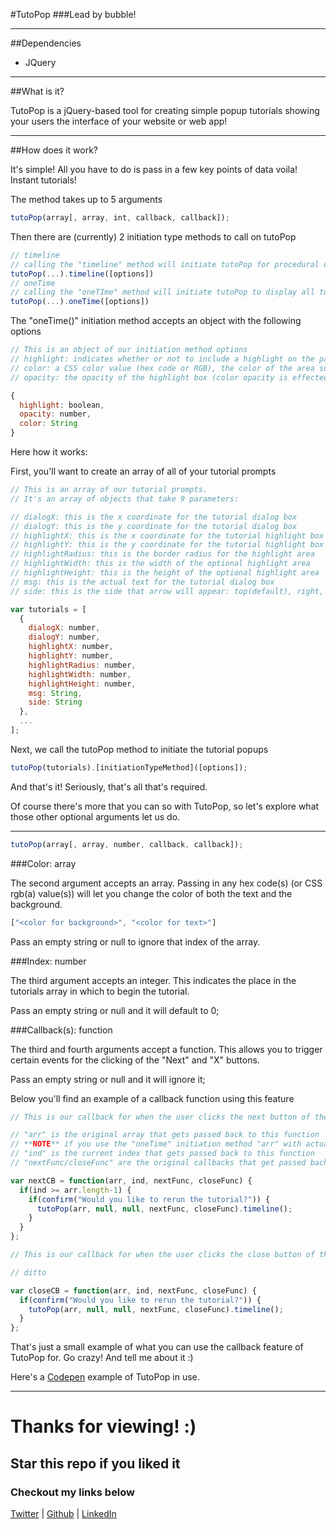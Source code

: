 #TutoPop
###Lead by bubble!

___

##Dependencies
* JQuery

___

##What is it?

TutoPop is a jQuery-based tool for creating simple popup tutorials showing your users the interface of your website or web app!

___

##How does it work?

It's simple! All you have to do is pass in a few key points of data voila! Instant tutorials!

The method takes up to 5 arguments

``` js
tutoPop(array[, array, int, callback, callback]);
```

Then there are (currently) 2 initiation type methods to call on tutoPop

``` js
// timeline 
// calling the "timeline" method will initiate tutoPop for procedural operations
tutoPop(...).timeline([options])
// oneTime
// calling the "oneTIme" method will initiate tutoPop to display all tutorial popups at once.
tutoPop(...).oneTime([options])
```

The "oneTime()" initiation method accepts an object with the following options
``` js
// This is an object of our initiation method options
// highlight: indicates whether or not to include a highlight on the page
// color: a CSS color value (hex code or RGB), the color of the area surrounding the highlighted area
// opacity: the opacity of the highlight box (color opacity is effected)

{
  highlight: boolean,
  opacity: number,
  color: String
}
```

Here how it works:

First, you'll want to create an array of all of your tutorial prompts

``` js
// This is an array of our tutorial prompts.
// It's an array of objects that take 9 parameters:

// dialogX: this is the x coordinate for the tutorial dialog box
// dialogY: this is the y coordinate for the tutorial dialog box
// highlightX: this is the x coordinate for the tutorial highlight box
// highlightY: this is the y coordinate for the tutorial highlight box
// highlightRadius: this is the border radius for the highlight area
// highlightWidth: this is the width of the optional highlight area
// highlightHeight: this is the height of the optional highlight area
// msg: this is the actual text for the tutorial dialog box
// side: this is the side that arrow will appear: top(default), right, bottom, left

var tutorials = [
  {
    dialogX: number,
    dialogY: number,
    highlightX: number,
    highlightY: number,
    highlightRadius: number,
    highlightWidth: number,
    highlightHeight: number,
    msg: String,
    side: String
  },
  ...
];
```

Next, we call the tutoPop method to initiate the tutorial popups

``` js
tutoPop(tutorials).[initiationTypeMethod]([options]);
```

And that's it! Seriously, that's all that's required.

Of course there's more that you can so with TutoPop, so let's explore what those other optional arguments let us do.

___


``` js
tutoPop(array[, array, number, callback, callback]);
```

###Color: array

The second argument accepts an array. Passing in any hex code(s) (or CSS rgb(a) value(s)) will let you change the color of both the text and the background.

``` js
["<color for background>", "<color for text>"]
```
Pass an empty string or null to ignore that index of the array.

###Index: number

The third argument accepts an integer. This indicates the place in the tutorials array in which to begin the tutorial.

Pass an empty string or null and it will default to 0;

###Callback(s): function

The third and fourth arguments accept a function. This allows you to trigger certain events for the clicking of the "Next" and "X" buttons.

Pass an empty string or null and it will ignore it;

Below you'll find an example of a callback function using this feature

``` js
// This is our callback for when the user clicks the next button of the current tutorial dialog box (optional)

// "arr" is the original array that gets passed back to this function
// **NOTE** if you use the "oneTime" initiation method "arr" with actually be the one tutorial
// "ind" is the current index that gets passed back to this function
// "nextFunc/closeFunc" are the original callbacks that get passed back to this function

var nextCB = function(arr, ind, nextFunc, closeFunc) {
  if(ind >= arr.length-1) {
    if(confirm("Would you like to rerun the tutorial?")) {
      tutoPop(arr, null, null, nextFunc, closeFunc).timeline();
    }
  }
};

// This is our callback for when the user clicks the close button of the current tutorial dialog box (optional)

// ditto

var closeCB = function(arr, ind, nextFunc, closeFunc) {
  if(confirm("Would you like to rerun the tutorial?")) {
    tutoPop(arr, null, null, nextFunc, closeFunc).timeline();
  }
};
```

That's just a small example of what you can use the callback feature of TutoPop for. Go crazy! And tell me about it :)

Here's a [Codepen](http://codepen.io/piecedigital/pen/vNdaJm) example of TutoPop in use.

___

# Thanks for viewing! :)
## Star this repo if you liked it
### Checkout my links below

[Twitter](http://twitter.com/PieceDigital) | [Github](piecedigital.github.io) | [LinkedIn](linkedin.com/in/pdstudios)
